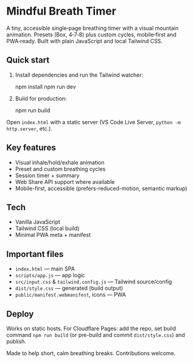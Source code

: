 # Mindful Breath Timer

A tiny, accessible single‑page breathing timer with a visual mountain animation. Presets (Box, 4‑7‑8) plus custom cycles, mobile‑first and PWA‑ready. Built with plain JavaScript and local Tailwind CSS.

## Quick start

1. Install dependencies and run the Tailwind watcher:

   npm install
   npm run dev

2. Build for production:

   npm run build

Open `index.html` with a static server (VS Code Live Server, `python -m http.server`, etc.).

## Key features

- Visual inhale/hold/exhale animation
- Preset and custom breathing cycles
- Session timer + summary
- Web Share API support where available
- Mobile-first, accessible (prefers-reduced-motion, semantic markup)

## Tech

- Vanilla JavaScript
- Tailwind CSS (local build)
- Minimal PWA meta + manifest

## Important files

- `index.html` — main SPA
- `scripts/app.js` — app logic
- `src/input.css` & `tailwind.config.js` — Tailwind source/config
- `dist/style.css` — generated (build output)
- `public/manifest.webmanifest`, icons — PWA

## Deploy

Works on static hosts. For Cloudflare Pages: add the repo, set build command `npm run build` (or pre-build and commit `dist/style.css`) and publish.

Made to help short, calm breathing breaks. Contributions welcome.

